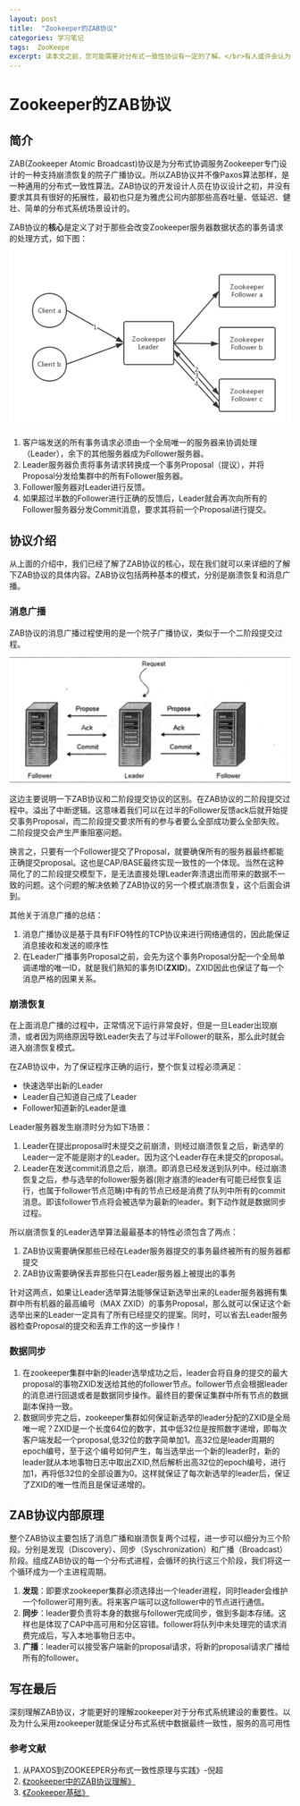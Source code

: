 ```yaml
---
layout: post
title:  "Zookeeper的ZAB协议"
categories: 学习笔记
tags:  ZooKeepe
excerpt: 读本文之前，您可能需要对分布式一致性协议有一定的了解。</br>有人或许会认为Zookeeper是Paxos算法的一个实现。事实上，Zookeeper并没有完全采用Paxos算法，而是采用了ZAB协议作为其数据一致性的核心算法...
---
```


# Zookeeper的ZAB协议

## 简介

ZAB(Zookeeper Atomic Broadcast)协议是为分布式协调服务Zookeeper专门设计的一种支持崩溃恢复的院子广播协议。所以ZAB协议并不像Paxos算法那样，是一种通用的分布式一致性算法。ZAB协议的开发设计人员在协议设计之初，并没有要求其具有很好的拓展性，最初也只是为雅虎公司内部那些高吞吐量、低延迟、健壮、简单的分布式系统场景设计的。

ZAB协议的**核心**是定义了对于那些会改变Zookeeper服务器数据状态的事务请求的处理方式，如下图：

![2018/10/18/1.png](https://github.com/eukire/imgSrc/blob/master/2018/10/18/1.png?raw=true)

1. 客户端发送的所有事务请求必须由一个全局唯一的服务器来协调处理（Leader），余下的其他服务器成为Follower服务器。
2. Leader服务器负责将事务请求转换成一个事务Proposal（提议），并将Proposal分发给集群中的所有Follower服务器。
3. Follower服务器对Leader进行反馈。
4. 如果超过半数的Follower进行正确的反馈后，Leader就会再次向所有的Follower服务器分发Commit消息，要求其将前一个Proposal进行提交。

## 协议介绍

从上面的介绍中，我们已经了解了ZAB协议的核心，现在我们就可以来详细的了解下ZAB协议的具体内容。ZAB协议包括两种基本的模式，分别是崩溃恢复和消息广播。

### 消息广播

ZAB协议的消息广播过程使用的是一个院子广播协议，类似于一个二阶段提交过程。

![2018/10/18/2.png](https://github.com/eukire/imgSrc/blob/master/2018/10/18/2.png?raw=true)

这边主要说明一下ZAB协议和二阶段提交协议的区别。在ZAB协议的二阶段提交过程中。溢出了中断逻辑。这意味着我们可以在过半的Follower反馈ack后就开始提交事务Proposal，而二阶段提交要求所有的参与者要么全部成功要么全部失败。二阶段提交会产生严重阻塞问题。

换言之，只要有一个Follower提交了Proposal，就要确保所有的服务器最终都能正确提交proposal。这也是CAP/BASE最终实现一致性的一个体现。当然在这种简化了的二阶段提交模型下，是无法直接处理Leader奔溃退出而带来的数据不一致的问题。这个问题的解决依赖了ZAB协议的另一个模式崩溃恢复，这个后面会讲到。

其他关于消息广播的总结：

1. 消息广播协议是基于具有FIFO特性的TCP协议来进行网络通信的，因此能保证消息接收和发送的顺序性
2. 在Leader广播事务Proposal之前，会先为这个事务Proposal分配一个全局单调递增的唯一ID，就是我们熟知的事务ID(**ZXID**)。ZXID因此也保证了每一个消息严格的因果关系。

### 崩溃恢复

在上面消息广播的过程中，正常情况下运行非常良好，但是一旦Leader出现崩溃，或者因为网络原因导致Leader失去了与过半Follower的联系，那么此时就会进入崩溃恢复模式。

在ZAB协议中，为了保证程序正确的运行，整个恢复过程必须满足：

* 快速选举出新的Leader
* Leader自己知道自己成了Leader
* Follower知道新的Leader是谁

Leader服务器发生崩溃时分为如下场景： 

1. Leader在提出proposal时未提交之前崩溃，则经过崩溃恢复之后，新选举的Leader一定不能是刚才的Leader。因为这个Leader存在未提交的proposal。 
2. Leader在发送commit消息之后，崩溃。即消息已经发送到队列中。经过崩溃恢复之后，参与选举的follower服务器(刚才崩溃的leader有可能已经恢复运行，也属于follower节点范畴)中有的节点已经是消费了队列中所有的commit消息。即该follower节点将会被选举为最新的leader。剩下动作就是数据同步过程。

所以崩溃恢复的Leader选举算法最最基本的特性必须包含了两点：

1. ZAB协议需要确保那些已经在Leader服务器提交的事务最终被所有的服务器都提交
2. ZAB协议需要确保丢弃那些只在Leader服务器上被提出的事务

针对这两点，如果让Leader选举算法能够保证新选举出来的Leader服务器拥有集群中所有机器的最高编号（MAX ZXID）的事务Proposal，那么就可以保证这个新选举出来的Leader一定具有了所有已经提交的提案。同时，可以省去Leader服务器检查Proposal的提交和丢弃工作的这一步操作！

### 数据同步

1. 在zookeeper集群中新的leader选举成功之后，leader会将自身的提交的最大proposal的事物ZXID发送给其他的follower节点。follower节点会根据leader的消息进行回退或者是数据同步操作。最终目的要保证集群中所有节点的数据副本保持一致。
2. 数据同步完之后，zookeeper集群如何保证新选举的leader分配的ZXID是全局唯一呢？ZXID是一个长度64位的数字，其中低32位是按照数字递增，即每次客户端发起一个proposal,低32位的数字简单加1。高32位是leader周期的epoch编号，至于这个编号如何产生，每当选举出一个新的leader时，新的leader就从本地事物日志中取出ZXID,然后解析出高32位的epoch编号，进行加1，再将低32位的全部设置为0。这样就保证了每次新选举的leader后，保证了ZXID的唯一性而且是保证递增的。 

## ZAB协议内部原理

整个ZAB协议主要包括了消息广播和崩溃恢复两个过程，进一步可以细分为三个阶段。分别是发现（Discovery）、同步（Syschronization）和广播（Broadcast）阶段。组成ZAB协议的每一个分布式进程，会循环的执行这三个阶段，我们将这一个循环成为一个主进程周期。

1. **发现**：即要求zookeeper集群必须选择出一个leader进程，同时leader会维护一个follower可用列表。将来客户端可以这follower中的节点进行通信。
2. **同步**：leader要负责将本身的数据与follower完成同步，做到多副本存储。这样也是体现了CAP中高可用和分区容错。follower将队列中未处理完的请求消费完成后，写入本地事物日志中。
3. **广播**：leader可以接受客户端新的proposal请求，将新的proposal请求广播给所有的follower。

## 写在最后

深刻理解ZAB协议，才能更好的理解zookeeper对于分布式系统建设的重要性。以及为什么采用zookeeper就能保证分布式系统中数据最终一致性，服务的高可用性

### 参考文献

1. 从PAXOS到ZOOKEEPER分布式一致性原理与实践》-倪超
2. [《zookeeper中的ZAB协议理解》](https://blog.csdn.net/junchenbb0430/article/details/77583955)
3. [《Zookeeper基础》](https://www.w3cschool.cn/zookeeper/zookeeper_fundamentals.html)

